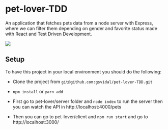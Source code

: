 # pet-lover-TDD
An application that fetches pets data from a node server with Express, where we can filter them depending on gender and favorite status made with React and Test Driven Development.

<a href="https://github.com/gsvidal/pet-lover-TDD">
  <img src="https://i.postimg.cc/QVLy4D0Q/pets-place-TDD.png">
</a> 

## Setup

To have this project in your local environment you should do the following:

- Clone the project from ` git@github.com:gsvidal/pet-lover-TDD.git `

- `npm install` or `yarn add`

- First go to pet-lover/server folder and `node index` to run the server then you can watch the API in http://localhost:4000/pets

- Then you can go to pet-lover/client and `npm run start` and go to http://localhost:3000/

